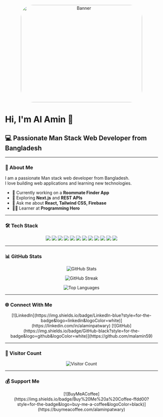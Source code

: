 <!-- Banner Image -->
<p align="center">
  <img src="https://i.ibb.co/XrwtsB8K/unnamed.jpg" alt="Banner" width="400" height="320" style="border-radius: 40px;" />
</p>

# Hi, I'm Al Amin 👋  
## 💻 Passionate Man Stack Web Developer from Bangladesh

---

### 🚀 About Me
I am a passionate Man stack web developer from Bangladesh.  
I love building web applications and learning new technologies.

- 🔭 Currently working on a **Roommate Finder App**  
- 🌱 Exploring **Next.js** and **REST APIs**  
- 💬 Ask me about **React, Tailwind CSS, Firebase**  
- 👨‍🎓 Learner at **Programming Hero**

---

### 🛠️ Tech Stack

<p align="center">
  <img src="https://img.shields.io/badge/javascript-%23323330.svg?style=for-the-badge&logo=javascript&logoColor=%23F7DF1E" />
  <img src="https://img.shields.io/badge/react-%2320232a.svg?style=for-the-badge&logo=react&logoColor=%2361DAFB" />
  <img src="https://img.shields.io/badge/React_Router-CA4245?style=for-the-badge&logo=react-router&logoColor=white" />
  <img src="https://img.shields.io/badge/-React%20Query-FF4154?style=for-the-badge&logo=react-query&logoColor=white" />
  <img src="https://img.shields.io/badge/react_native-%2320232a.svg?style=for-the-badge&logo=react&logoColor=%2361DAFB" />
  <img src="https://img.shields.io/badge/React%20Hook%20Form-%23EC5990.svg?style=for-the-badge&logo=reacthookform&logoColor=white" />
  <img src="https://img.shields.io/badge/Context--Api-000000?style=for-the-badge&logo=react" />
  <img src="https://img.shields.io/badge/node.js-6DA55F?style=for-the-badge&logo=node.js&logoColor=white" />
  <img src="https://img.shields.io/badge/MongoDB-%234ea94b.svg?style=for-the-badge&logo=mongodb&logoColor=white" />
  <img src="https://img.shields.io/badge/tailwindcss-%2338B2AC.svg?style=for-the-badge&logo=tailwind-css&logoColor=white" />
  <img src="https://img.shields.io/badge/css3-%231572B6.svg?style=for-the-badge&logo=css3&logoColor=white" />
  <img src="https://img.shields.io/badge/git-%23F05032.svg?style=for-the-badge&logo=git&logoColor=white" />
</p>

---

### 📊 GitHub Stats

<p align="center">
  <img src="https://github-readme-stats.vercel.app/api?username=malamin59&theme=dark&hide_border=false&include_all_commits=true&count_private=true" alt="GitHub Stats" />
</p>

<p align="center">
  <img src="https://nirzak-streak-stats.vercel.app/?user=malamin59&theme=dark&hide_border=false" alt="GitHub Streak" />
</p>

<p align="center">
  <img src="https://github-readme-stats.vercel.app/api/top-langs/?username=malamin59&theme=dark&hide_border=false&layout=compact" alt="Top Languages" />
</p>

---

### 🌐 Connect With Me

<p align="center">
  [![LinkedIn](https://img.shields.io/badge/LinkedIn-blue?style=for-the-badge&logo=linkedin&logoColor=white)](https://linkedin.com/in/alaminpatwary)  
  [![GitHub](https://img.shields.io/badge/GitHub-black?style=for-the-badge&logo=github&logoColor=white)](https://github.com/malamin59)  
</p>

---

### 🔢 Visitor Count

<p align="center">
  <img src="https://visitcount.itsvg.in/api?id=malamin59&icon=0&color=0" alt="Visitor Count" />
</p>

---

### 💰 Support Me

<p align="center">
  [![BuyMeACoffee](https://img.shields.io/badge/Buy%20Me%20a%20Coffee-ffdd00?style=for-the-badge&logo=buy-me-a-coffee&logoColor=black)](https://buymeacoffee.com/alaminpatwary)
</p>

<!-- Proudly created with GPRM ( https://gprm.itsvg.in ) -->
